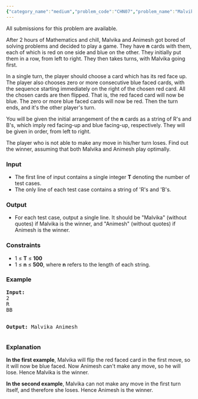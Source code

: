 ```yaml
---
{"category_name":"medium","problem_code":"CHN07","problem_name":"Malvika and Animesh play Red-Blue cards Game","languages_supported":{"0":"C","1":"CPP14","2":"JAVA"},"max_timelimit":1,"source_sizelimit":50000,"problem_author":"admin2","problem_tester":null,"date_added":"15-01-2016","tags":{"0":"acm15chn","1":"admin2","2":"game"},"editorial_url":"http://discuss.codechef.com/problems/CHN07","time":{"view_start_date":1453546800,"submit_start_date":1453546800,"visible_start_date":1453546800,"end_date":1735669800},"layout":"problem"}
---
```

<span class="solution-visible-txt">All submissions for this problem are available.</span><p>After 2 hours of Mathematics and chill, Malvika and Animesh got bored of solving problems and decided to play a game. They have <b>n</b> cards with them, each of which is red on one side and blue on the other. They initially put them in a row, from left to right. They then takes turns, with Malvika going first. 
</p>

<p>
In a single turn, the player should choose a card which has its red face up. The player also chooses zero or more consecutive blue faced cards, with the sequence starting immediately on the right of the chosen red card. All the chosen cards are then flipped. That is, the red faced card will now be blue. The zero or more blue faced cards will now be red. Then the turn ends, and it's the other player's turn.
</p>

<p>
You will be given the initial arrangement of the <b>n</b> cards as a string of R's and B's, which imply red facing-up and blue facing-up, respectively. They will be given in order, from left to right.
</P>

<p>
The player who is not able to make any move in his/her turn loses. Find out the winner, assuming that both Malvika and Animesh play optimally.
</p>


<h3>Input</h3>
<ul>
<li>The first line of input contains a single integer <b>T</b> denoting the number of test cases.</li>
<li>The only line of each test case contains a string of 'R's and 'B's.</li>
</ul>

<h3>Output</h3>
<ul>
<li>For each test case, output a single line. It should be "Malvika" (without quotes) if Malvika is the winner, and "Animesh" (without quotes) if Animesh is the winner.</li>
</ul>
</ul>


<h3>Constraints</h3>
<ul>
<li>1 &le; <b>T</b> &le; <b>100</sup></b></li>
<li>1 &le; <b>n</b> &le; <b>500</sup></b>, where <b>n</b> refers to the length of each string.</li>
</ul>


<h3>Example</h3>
<pre><b>Input:</b>
2
R
BB

<b>Output:</b>
Malvika
Animesh
</pre>

<h3>Explanation</h3>
<p><b>In the first example</b>, Malvika will flip the red faced card in the first move, so it will now be blue faced. Now Animesh can't make any move, so he will lose. Hence Malvika is the winner.
</p>

<p><b>In the second example</b>, Malvika can not make any move in the first turn itself, and therefore she loses. Hence Animesh is the winner.
</p>
